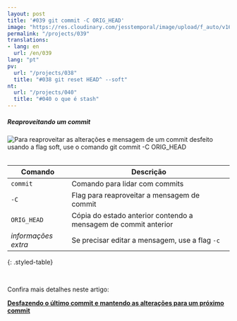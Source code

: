 ```yaml
---
layout: post
title: '#039 git commit -C ORIG_HEAD'
image: "https://res.cloudinary.com/jesstemporal/image/upload/f_auto/v1642878678/gitfichas/pt/039/thumbnail_evew8t.jpg"
permalink: "/projects/039"
translations:
- lang: en
  url: /en/039
lang: "pt"
pv:
  url: "/projects/038"
  title: "#038 git reset HEAD^ --soft"
nt:
  url: "/projects/040"
  title: "#040 o que é stash"
---
```

##### Reaproveitando um commit

<img alt="Para reaproveitar as alterações e mensagem de um commit desfeito usando a flag soft, use o comando git commit -C ORIG_HEAD" src="https://res.cloudinary.com/jesstemporal/image/upload/v1642878678/gitfichas/pt/039/full_y7qwus.jpg"><br><br>

| Comando | Descrição |
|---------|-------------|
| `commit` | Comando para lidar com commits |
| `-C` | Flag para reaproveitar a mensagem de commit |
| `ORIG_HEAD` | Cópia do estado anterior contendo a mensagem de commit anterior |
| _informações extra_ | Se precisar editar a mensagem, use a flag `-c` |
{: .styled-table}

<br>

Confira mais detalhes neste artigo:

<a href="https://jtemporal.com/desfazendo-o-ultimo-commit-e-reaproveitando-a-mensagem/?utm_source=gitfichas">
  <strong>Desfazendo o último commit e mantendo as alterações para um próximo commit</strong>
</a>
